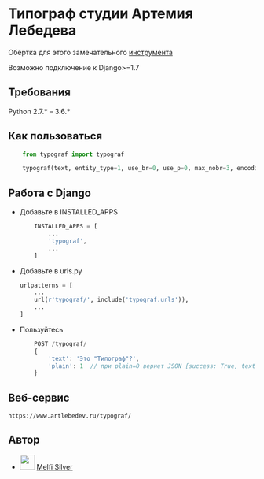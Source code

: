 Типограф студии Артемия Лебедева
========================
Обёртка для этого замечательного [инструмента](https://www.artlebedev.ru/typograf/)

Возможно подключение к Django>=1.7

## Требования

Python 2.7.* – 3.6.*

## Как пользоваться

   ```python
       from typograf import typograf

       typograf(text, entity_type=1, use_br=0, use_p=0, max_nobr=3, encoding='UTF-8')
   ```

## Работа с Django

* Добавьте в INSTALLED_APPS
    ```python
        INSTALLED_APPS = [
            ...
            'typograf',
            ...
        ]
    ```

* Добавьте в urls.py
    ```python
    urlpatterns = [
        ...
        url(r'typograf/', include('typograf.urls')),
        ...
    ]
    ```

* Пользуйтесь
    ```javascript
        POST /typograf/
        {
            'text': 'Это "Типограф"?',
            'plain': 1  // при plain=0 вернет JSON {success: True, text: text}
        }

    ```

## Веб-сервис
    https://www.artlebedev.ru/typograf/

## Автор
 - <img src="https://avatars2.githubusercontent.com/u/1587683?s=40&v=4" width="30"/> [Melfi Silver](https://github.com/diveru4i)
